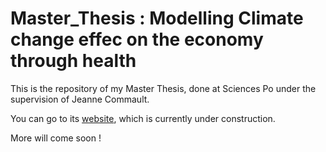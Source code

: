 # Master_Thesis : Modelling Climate change effec on the economy through health

This is the repository of my Master Thesis, done at Sciences Po under the supervision of Jeanne Commault. 

You can go to its [website](https://www.paulogcd.com/Master_Thesis), which is currently under construction.

More will come soon !